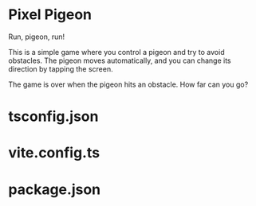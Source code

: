 # Pixel Pigeon


Run, pigeon, run! 

This is a simple game where you control a pigeon and try to avoid obstacles. The pigeon moves automatically, and you can change its direction by tapping the screen. 

The game is over when the pigeon hits an obstacle. How far can you go?

# tsconfig.json



# vite.config.ts


# package.json

